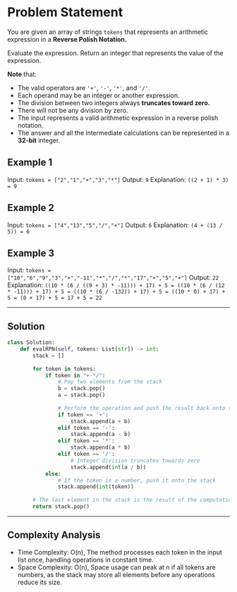 # Problem Statement

You are given an array of strings `tokens` that represents an arithmetic expression in a <b>Reverse Polish Notation.</b>

Evaluate the expression. Return an integer that represents the value of the expression.

<b>Note</b> that:

- The valid operators are `'+'`, `'-'`, `'*'`, and `'/'`.
- Each operand may be an integer or another expression.
- The division between two integers always <b>truncates toward zero.</b>
- There will not be any division by zero.
- The input represents a valid arithmetic expression in a reverse polish notation.
- The answer and all the intermediate calculations can be represented in a <b>32-bit</b> integer.
 

## Example 1
Input: `tokens = ["2","1","+","3","*"]`
Output: `9`
Explanation: `((2 + 1) * 3) = 9`

## Example 2
Input: `tokens = ["4","13","5","/","+"]`
Output: `6`
Explanation: `(4 + (13 / 5)) = 6`

## Example 3
Input: `tokens = ["10","6","9","3","+","-11","*","/","*","17","+","5","+"]`
Output: `22`
Explanation: `((10 * (6 / ((9 + 3) * -11))) + 17) + 5
= ((10 * (6 / (12 * -11))) + 17) + 5
= ((10 * (6 / -132)) + 17) + 5
= ((10 * 0) + 17) + 5
= (0 + 17) + 5
= 17 + 5
= 22`

---

## Solution

```python
class Solution:
    def evalRPN(self, tokens: List[str]) -> int:
        stack = []
    
        for token in tokens:
            if token in "+-*/":
                # Pop two elements from the stack
                b = stack.pop()
                a = stack.pop() 
            
                # Perform the operation and push the result back onto the stack
                if token == '+':
                    stack.append(a + b)
                elif token == '-':
                    stack.append(a - b)
                elif token == '*':
                    stack.append(a * b)
                elif token == '/':
                    # Integer division truncates towards zero
                    stack.append(int(a / b))
            else:
                # If the token is a number, push it onto the stack
                stack.append(int(token))
    
        # The last element in the stack is the result of the computation
        return stack.pop()
```

--- 

## Complexity Analysis
- Time Complexity: O(n), The method processes each token in the input list once, handling operations in constant time.
- Space Complexity: O(n), Space usage can peak at n if all tokens are numbers, as the stack may store all elements before any operations reduce its size. 
